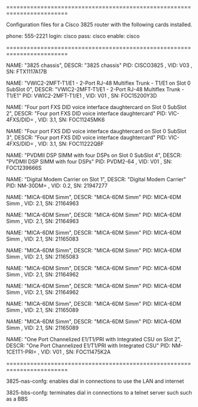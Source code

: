 ========================================================================

Configuration files for a Cisco 3825 router with the following
cards installed.

phone: 555-2221
login: cisco
pass: cisco
enable: cisco

========================================================================

NAME: "3825 chassis", DESCR: "3825 chassis"
PID: CISCO3825         , VID: V03 , SN: FTX1117A17B

NAME: "VWIC2-2MFT-T1/E1 - 2-Port RJ-48 Multiflex Trunk - T1/E1 on Slot
0 SubSlot 0", DESCR: "VWIC2-2MFT-T1/E1 - 2-Port RJ-48 Multiflex Trunk -
T1/E1"
PID: VWIC2-2MFT-T1/E1  , VID: V01 , SN: FOC15200Y3D

NAME: "Four port FXS DID voice interface daughtercard on Slot 0 SubSlot
2", DESCR: "Four port FXS DID voice interface daughtercard"
PID: VIC-4FXS/DID=     , VID: 3.1, SN: FOC11245MK6

NAME: "Four port FXS DID voice interface daughtercard on Slot 0 SubSlot
3", DESCR: "Four port FXS DID voice interface daughtercard"
PID: VIC-4FXS/DID=     , VID: 3.1, SN: FOC11222QBF

NAME: "PVDMII DSP SIMM with four DSPs on Slot 0 SubSlot 4", DESCR:
"PVDMII DSP SIMM with four DSPs"
PID: PVDM2-64          , VID: V01 , SN: FOC1239666S

NAME: "Digital Modem Carrier on Slot 1", DESCR: "Digital Modem Carrier"
PID: NM-30DM=          , VID: 0.2, SN: 21947277

NAME: "MICA-6DM Simm", DESCR: "MICA-6DM Simm"
PID: MICA-6DM Simm     , VID: 2.1, SN: 21164963

NAME: "MICA-6DM Simm", DESCR: "MICA-6DM Simm"
PID: MICA-6DM Simm     , VID: 2.1, SN: 21164963

NAME: "MICA-6DM Simm", DESCR: "MICA-6DM Simm"
PID: MICA-6DM Simm     , VID: 2.1, SN: 21165083

NAME: "MICA-6DM Simm", DESCR: "MICA-6DM Simm"
PID: MICA-6DM Simm     , VID: 2.1, SN: 21165083

NAME: "MICA-6DM Simm", DESCR: "MICA-6DM Simm"
PID: MICA-6DM Simm     , VID: 2.1, SN: 21164962

NAME: "MICA-6DM Simm", DESCR: "MICA-6DM Simm"
PID: MICA-6DM Simm     , VID: 2.1, SN: 21164962

NAME: "MICA-6DM Simm", DESCR: "MICA-6DM Simm"
PID: MICA-6DM Simm     , VID: 2.1, SN: 21165089

NAME: "MICA-6DM Simm", DESCR: "MICA-6DM Simm"
PID: MICA-6DM Simm     , VID: 2.1, SN: 21165089

NAME: "One Port Channelized E1/T1/PRI with Integrated CSU on Slot 2",
DESCR: "One Port Channelized E1/T1/PRI with Integrated CSU"
PID: NM-1CE1T1-PRI=    , VID: V01 , SN: FOC11475K2A

========================================================================

3825-nas-confg: enables dial in connections to use the LAN and internet

3825-bbs-confg: terminates dial in connections to a telnet server such
                such as a BBS

